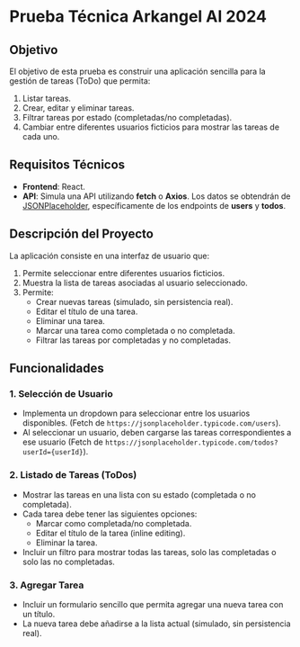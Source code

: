 # Prueba Técnica Arkangel AI 2024

## Objetivo

El objetivo de esta prueba es construir una aplicación sencilla para la gestión de tareas (ToDo) que permita:

1. Listar tareas.
2. Crear, editar y eliminar tareas.
3. Filtrar tareas por estado (completadas/no completadas).
4. Cambiar entre diferentes usuarios ficticios para mostrar las tareas de cada uno.

## Requisitos Técnicos

- **Frontend**: React.
- **API**: Simula una API utilizando **fetch** o **Axios**. Los datos se obtendrán de [JSONPlaceholder](https://jsonplaceholder.typicode.com/), específicamente de los endpoints de **users** y **todos**.

## Descripción del Proyecto

La aplicación consiste en una interfaz de usuario que:

1. Permite seleccionar entre diferentes usuarios ficticios.
2. Muestra la lista de tareas asociadas al usuario seleccionado.
3. Permite:
   - Crear nuevas tareas (simulado, sin persistencia real).
   - Editar el título de una tarea.
   - Eliminar una tarea.
   - Marcar una tarea como completada o no completada.
   - Filtrar las tareas por completadas y no completadas.

## Funcionalidades

### 1. Selección de Usuario

- Implementa un dropdown para seleccionar entre los usuarios disponibles. (Fetch de `https://jsonplaceholder.typicode.com/users`).
- Al seleccionar un usuario, deben cargarse las tareas correspondientes a ese usuario (Fetch de `https://jsonplaceholder.typicode.com/todos?userId={userId}`).

### 2. Listado de Tareas (ToDos)

- Mostrar las tareas en una lista con su estado (completada o no completada).
- Cada tarea debe tener las siguientes opciones:
  - Marcar como completada/no completada.
  - Editar el título de la tarea (inline editing).
  - Eliminar la tarea.
- Incluir un filtro para mostrar todas las tareas, solo las completadas o solo las no completadas.

### 3. Agregar Tarea

- Incluir un formulario sencillo que permita agregar una nueva tarea con un título.
- La nueva tarea debe añadirse a la lista actual (simulado, sin persistencia real).

